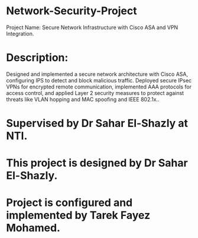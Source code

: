 # Network-Security-Project
Project Name: 
Secure Network Infrastructure with Cisco ASA and VPN Integration. 
# Description: 
Designed and implemented a secure network architecture with Cisco ASA, configuring IPS to detect and block malicious traffic. Deployed secure IPsec VPNs for encrypted remote communication, implemented AAA protocols for access control, and applied Layer 2 security measures to protect against threats like VLAN hopping and MAC spoofing and IEEE 802.1x..
# Supervised by Dr Sahar El-Shazly at NTI.
# This project is designed by Dr Sahar El-Shazly.
# Project is configured and implemented by Tarek Fayez Mohamed.
